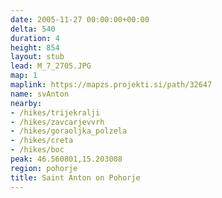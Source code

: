 ```yaml
---
date: 2005-11-27 00:00:00+00:00
delta: 540
duration: 4
height: 854
layout: stub
lead: M_7_2705.JPG
map: 1
maplink: https://mapzs.projekti.si/path/32647
name: svAnton
nearby:
- /hikes/trijekralji
- /hikes/zavcarjevvrh
- /hikes/goraoljka_polzela
- /hikes/creta
- /hikes/boc
peak: 46.560801,15.203008
region: pohorje
title: Saint Anton on Pohorje
---
```

